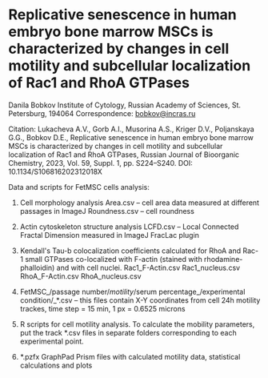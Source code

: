 # Replicative senescence in human embryo bone marrow MSCs is characterized by changes in cell motility and subcellular localization of Rac1 and RhoA GTPases

Danila Bobkov
Institute of Cytology, Russian Academy of Sciences, St. Petersburg, 194064
Correspondence: bobkov@incras.ru

Citation: Lukacheva A.V., Gorb A.I., Musorina A.S., Kriger D.V., Poljanskaya G.G., Bobkov D.E., Replicative senescence in human embryo bone marrow MSCs is characterized by changes in cell motility and subcellular localization of Rac1 and RhoA GTPases, Russian Journal of Bioorganic Chemistry, 2023, Vol. 59, Suppl. 1, pp. S224–S240. DOI: 10.1134/S106816202312018X



Data and scripts for FetMSC cells analysis:

1) Cell morphology analysis
Area.csv – cell area data measured at different passages in ImageJ
Roundness.csv – cell roundness

2) Actin cytoskeleton structure analysis
LCFD.csv – Local Connected Fractal Dimension measured in ImageJ FracLac plugin

4) Kendall's Tau-b colocalization coefficients calculated for RhoA and Rac-1 small GTPases co-localized with F-actin (stained with rhodamine-phalloidin) and with cell nuclei.
Rac1_F-Actin.csv 
Rac1_nucleus.csv
RhoA_F-Actin.csv
RhoA_nucleus.csv

5) FetMSC_/passage number/_motility_/serum percentage_/experimental condition/_*.csv – this files contain X-Y coordinates from cell 24h motility trackes, time step = 15 min, 1 px = 0.6525 microns

6) R scripts for cell motility analysis. To calculate the mobility parameters, put the track *.csv files in separate folders corresponding to each experimental point.

7) *.pzfx GraphPad Prism files with calculated motility data, statistical calculations and plots



